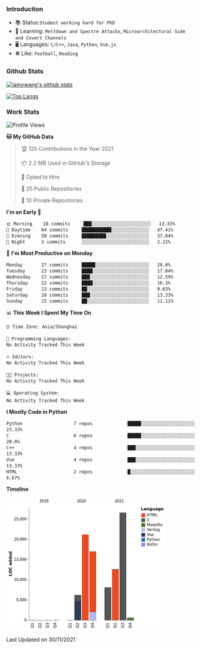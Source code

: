 ### Introduciton

- 📚 Status:`Student working hard for PhD`
- 🔎 Learning: `Meltdown and Spectre Attacks`, `Microarchitectural Side and Covert Channels`
- 🖥️ Languages: `C/C++`, `Java`, `Python`, `Vue.js`
- ⚽ Like: `Football`, `Reading`

### Github Stats

[![iamywang's github stats](https://github-readme-stats.vercel.app/api?username=iamywang&count_private=true&show_icons=true)]()

[![Top Langs](https://github-readme-stats.vercel.app/api/top-langs/?username=iamywang&layout=compact)]()

### Work Stats

<!--START_SECTION:waka-->
![Profile Views](http://img.shields.io/badge/Profile%20Views-0-blue)

**🐱 My GitHub Data** 

> 🏆 125 Contributions in the Year 2021
 > 
> 📦 2.2 MB Used in GitHub's Storage 
 > 
> 💼 Opted to Hire
 > 
> 📜 25 Public Repositories 
 > 
> 🔑 10 Private Repositories  
 > 
**I'm an Early 🐤** 

```text
🌞 Morning    18 commits     ███░░░░░░░░░░░░░░░░░░░░░░   13.33% 
🌆 Daytime    64 commits     ███████████░░░░░░░░░░░░░░   47.41% 
🌃 Evening    50 commits     █████████░░░░░░░░░░░░░░░░   37.04% 
🌙 Night      3 commits      ░░░░░░░░░░░░░░░░░░░░░░░░░   2.22%

```
📅 **I'm Most Productive on Monday** 

```text
Monday       27 commits     █████░░░░░░░░░░░░░░░░░░░░   20.0% 
Tuesday      23 commits     ████░░░░░░░░░░░░░░░░░░░░░   17.04% 
Wednesday    17 commits     ███░░░░░░░░░░░░░░░░░░░░░░   12.59% 
Thursday     22 commits     ████░░░░░░░░░░░░░░░░░░░░░   16.3% 
Friday       13 commits     ██░░░░░░░░░░░░░░░░░░░░░░░   9.63% 
Saturday     18 commits     ███░░░░░░░░░░░░░░░░░░░░░░   13.33% 
Sunday       15 commits     ██░░░░░░░░░░░░░░░░░░░░░░░   11.11%

```


📊 **This Week I Spent My Time On** 

```text
⌚︎ Time Zone: Asia/Shanghai

💬 Programming Languages: 
No Activity Tracked This Week

🔥 Editors: 
No Activity Tracked This Week

🐱‍💻 Projects: 
No Activity Tracked This Week

💻 Operating System: 
No Activity Tracked This Week

```

**I Mostly Code in Python** 

```text
Python                   7 repos             █████░░░░░░░░░░░░░░░░░░░░   23.33% 
C                        6 repos             █████░░░░░░░░░░░░░░░░░░░░   20.0% 
C++                      4 repos             ███░░░░░░░░░░░░░░░░░░░░░░   13.33% 
Vue                      4 repos             ███░░░░░░░░░░░░░░░░░░░░░░   13.33% 
HTML                     2 repos             █░░░░░░░░░░░░░░░░░░░░░░░░   6.67%

```


**Timeline**

![Chart not found](https://raw.githubusercontent.com/iamywang/iamywang/master/charts/bar_graph.png) 


 Last Updated on 30/11/2021
<!--END_SECTION:waka-->
